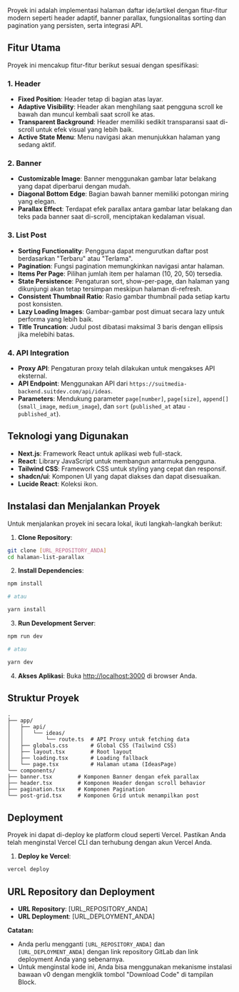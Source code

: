 Proyek ini adalah implementasi halaman daftar ide/artikel dengan fitur-fitur modern seperti header adaptif, banner parallax, fungsionalitas sorting dan pagination yang persisten, serta integrasi API.

## Fitur Utama

Proyek ini mencakup fitur-fitur berikut sesuai dengan spesifikasi:

### 1. Header

- **Fixed Position**: Header tetap di bagian atas layar.
- **Adaptive Visibility**: Header akan menghilang saat pengguna scroll ke bawah dan muncul kembali saat scroll ke atas.
- **Transparent Background**: Header memiliki sedikit transparansi saat di-scroll untuk efek visual yang lebih baik.
- **Active State Menu**: Menu navigasi akan menunjukkan halaman yang sedang aktif.


### 2. Banner

- **Customizable Image**: Banner menggunakan gambar latar belakang yang dapat diperbarui dengan mudah.
- **Diagonal Bottom Edge**: Bagian bawah banner memiliki potongan miring yang elegan.
- **Parallax Effect**: Terdapat efek parallax antara gambar latar belakang dan teks pada banner saat di-scroll, menciptakan kedalaman visual.


### 3. List Post

- **Sorting Functionality**: Pengguna dapat mengurutkan daftar post berdasarkan "Terbaru" atau "Terlama".
- **Pagination**: Fungsi pagination memungkinkan navigasi antar halaman.
- **Items Per Page**: Pilihan jumlah item per halaman (10, 20, 50) tersedia.
- **State Persistence**: Pengaturan sort, show-per-page, dan halaman yang dikunjungi akan tetap tersimpan meskipun halaman di-refresh.
- **Consistent Thumbnail Ratio**: Rasio gambar thumbnail pada setiap kartu post konsisten.
- **Lazy Loading Images**: Gambar-gambar post dimuat secara lazy untuk performa yang lebih baik.
- **Title Truncation**: Judul post dibatasi maksimal 3 baris dengan ellipsis jika melebihi batas.


### 4. API Integration

- **Proxy API**: Pengaturan proxy telah dilakukan untuk mengakses API eksternal.
- **API Endpoint**: Menggunakan API dari `https://suitmedia-backend.suitdev.com/api/ideas`.
- **Parameters**: Mendukung parameter `page[number]`, `page[size]`, `append[]` (`small_image`, `medium_image`), dan `sort` (`published_at` atau `-published_at`).


## Teknologi yang Digunakan

- **Next.js**: Framework React untuk aplikasi web full-stack.
- **React**: Library JavaScript untuk membangun antarmuka pengguna.
- **Tailwind CSS**: Framework CSS untuk styling yang cepat dan responsif.
- **shadcn/ui**: Komponen UI yang dapat diakses dan dapat disesuaikan.
- **Lucide React**: Koleksi ikon.


## Instalasi dan Menjalankan Proyek

Untuk menjalankan proyek ini secara lokal, ikuti langkah-langkah berikut:

1. **Clone Repository**:
```bash
git clone [URL_REPOSITORY_ANDA]
cd halaman-list-parallax
```
2. **Install Dependencies**:
```bash
npm install

# atau

yarn install
```


3. **Run Development Server**:
```bash
npm run dev

# atau

yarn dev
```


4. **Akses Aplikasi**:
Buka [http://localhost:3000](http://localhost:3000) di browser Anda.


## Struktur Proyek

```
.
├── app/
│   ├── api/
│   │   └── ideas/
│   │       └── route.ts  # API Proxy untuk fetching data
│   ├── globals.css       # Global CSS (Tailwind CSS)
│   ├── layout.tsx        # Root layout
│   ├── loading.tsx       # Loading fallback
│   └── page.tsx          # Halaman utama (IdeasPage)
└── components/
├── banner.tsx        # Komponen Banner dengan efek parallax
├── header.tsx        # Komponen Header dengan scroll behavior
├── pagination.tsx    # Komponen Pagination
└── post-grid.tsx     # Komponen Grid untuk menampilkan post
```

## Deployment

Proyek ini dapat di-deploy ke platform cloud seperti Vercel. Pastikan Anda telah menginstal Vercel CLI dan terhubung dengan akun Vercel Anda.

1. **Deploy ke Vercel**:
```bash
vercel deploy
```


## URL Repository dan Deployment

- **URL Repository**: [URL_REPOSITORY_ANDA]
- **URL Deployment**: [URL_DEPLOYMENT_ANDA]


</md>**Catatan:**

- Anda perlu mengganti `[URL_REPOSITORY_ANDA]` dan `[URL_DEPLOYMENT_ANDA]` dengan link repository GitLab dan link deployment Anda yang sebenarnya.
- Untuk menginstal kode ini, Anda bisa menggunakan mekanisme instalasi bawaan v0 dengan mengklik tombol "Download Code" di tampilan Block.